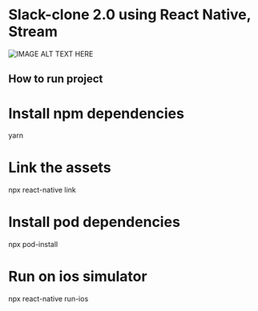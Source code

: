 # Slack-clone 2.0 using React Native, Stream

<div style="display: inline">
<img src="https://stream-blog-v2.imgix.net/blog/wp-content/uploads/80af4fbb74a77a4465679f6118af7427/image.png" alt="IMAGE ALT TEXT HERE"/>
</div>

## How to run project

# Install npm dependencies

yarn

# Link the assets

npx react-native link

# Install pod dependencies

npx pod-install

# Run on ios simulator

npx react-native run-ios

```

```
